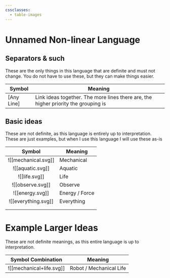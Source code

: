 ```yaml
---
cssclasses:
  - table-images
---
```

# Unnamed Non-linear Language
## Separators & such
These are the only things in this language that are definite and must not change. You do not have to use these, but they can make things easier.

| Symbol      | Meaning                                                                            |
| ----------- | ---------------------------------------------------------------------------------- |
| \[Any Line] | Link ideas together. The more lines there are, the higher priority the grouping is |

## Basic ideas
These are not definite, as this language is entirely up to interpretation. These are just examples, but when I use this language I will use these as-is

| &nbsp;&nbsp;&nbsp;Symbol&nbsp;&nbsp;&nbsp; | <center>Meaning</center> |
| :----------------------------------------: | :----------------------- |
|            ![[mechanical.svg]]             | Mechanical               |
|              ![[aquatic.svg]]              | Aquatic                  |
|               ![[life.svg]]                | Life                     |
|              ![[observe.svg]]              | Observe                  |
|              ![[energy.svg]]               | Energy / Force           |
|            ![[everything.svg]]             | Everything               |
|                                            |                          |
|                                            |                          |

# Example Larger Ideas
These are not definite meanings, as this entire language is up to interpretation.

| Symbol Combination       | Meaning                 |
| ------------------------ | ----------------------- |
| ![[mechanical+life.svg]] | Robot / Mechanical Life |
